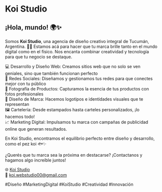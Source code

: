 # Koi Studio

## ¡Hola, mundo! 🌍✨
Somos <b>Koi Studio</b>, una agencia de diseño creativo integral de Tucumán, Argentina. 🎨🚀 Estamos acá para hacer que tu marca brille tanto en el mundo digital como en el
físico. Nos encanta combinar creatividad y tecnología para que tu negocio se destaque.

💻 Desarrollo y Diseño Web: Creamos sitios web que no solo se ven geniales, sino que también funcionan perfecto </br>
📱 Redes Sociales: Diseñamos y gestionamos tus redes para que conectes mejor con tu público </br>
📸 Fotografía de Productos: Capturamos la esencia de tus productos con fotos profesionales </br>
🎨 Diseño de Marca: Hacemos logotipos e identidades visuales que te representan </br>
🖼️ Cartelería: Desde estampados hasta carteles personalizados, ¡lo hacemos todo! </br>
📈 Marketing Digital: Impulsamos tu marca con campañas de publicidad online que generan resultados.

En Koi Studio, encontramos el equilibrio perfecto entre diseño y desarrollo, como el pez koi 🐟✨

¿Querés que tu marca sea la próxima en destacarse? ¡Contactanos y hagamos algo increíble juntos!

🌐 [Koi Studio](https://koiwebstudio.com/) </br>
📧 koi.webstudio00@gmail.com

#Diseño #MarketingDigital #KoiStudio #Creatividad #Innovación
